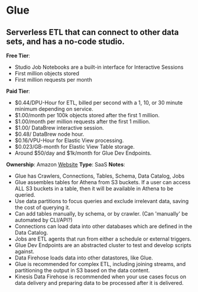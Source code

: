 # Glue

## Serverless ETL that can connect to other data sets, and has a no-code studio.

**Free Tier**:

- Studio Job Notebooks are a built-in interface for Interactive Sessions
- First million objects stored
- First million requests per month

**Paid Tier**:

- $0.44/DPU-Hour for ETL, billed per second with a 1, 10, or 30 minute minimum depending on service.
- $1.00/month per 100k objects stored after the first 1 million.
- $1.00/month per million requests after the first 1 million.
- $1.00/ DataBrew interactive session.
- $0.48/ DataBrew node hour.
- $0.16/VPU-Hour for Elastic View processing.
- $0.023/GB-month for Elastic View Table storage.
- Around $50/day and $1k/month for Glue Dev Endpoints.

**Ownership**: Amazon
[Website](https://aws.amazon.com/glue/)
**Type**: SaaS
**Notes**:

- Glue has Crawlers, Connections, Tables, Schema, Data Catalog, Jobs
- Glue assembles tables for Athena from S3 buckets. If a user can access ALL S3 buckets in a table, then it will be available in Athena to be queried.
- Use data partitions to focus queries and exclude irrelevant data, saving the cost of querying it.
- Can add tables manually, by schema, or by crawler. (Can 'manually' be automated by CLI/API?)
- Connections can load data into other databases which are defined in the Data Catalog.
- Jobs are ETL agents that run from either a schedule or external triggers.
- Glue Dev Endpoints are an abstracted cluster to test and develop scripts against.
- Data Firehose loads data into other datastores, like Glue.
- Glue is recommended for complex ETL, including joining streams, and partitioning the output in S3 based on the data content.
- Kinesis Data Firehose is recommended when your use cases focus on data delivery and preparing data to be processed after it is delivered.
